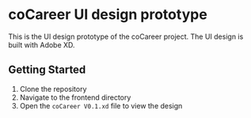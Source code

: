 # coCareer UI design prototype
This is the UI design prototype of the coCareer project. The UI design is built with Adobe XD.

## Getting Started
1. Clone the repository
2. Navigate to the frontend directory
3. Open the `coCareer V0.1.xd` file to view the design

